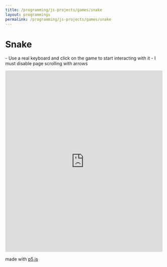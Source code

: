 ```yaml
---
title: /programming/js-projects/games/snake
layout: programmings
permalink: /programming/js-projects/games/snake
---
```


<h1>Snake</h1>

<p>- Use a real keyboard and click on the game to start interacting with it
- I must disable page scrolling with arrows</p>

<iframe src="https://editor.p5js.org/Plotkine/present/wt0UfN_ce" width="500px" height="575px" frameBorder="0" title="snake"></iframe>

<p>made with <a href="https://p5js.org/" target="_blank" rel="noopener noreferrer">p5.js</a></p>

